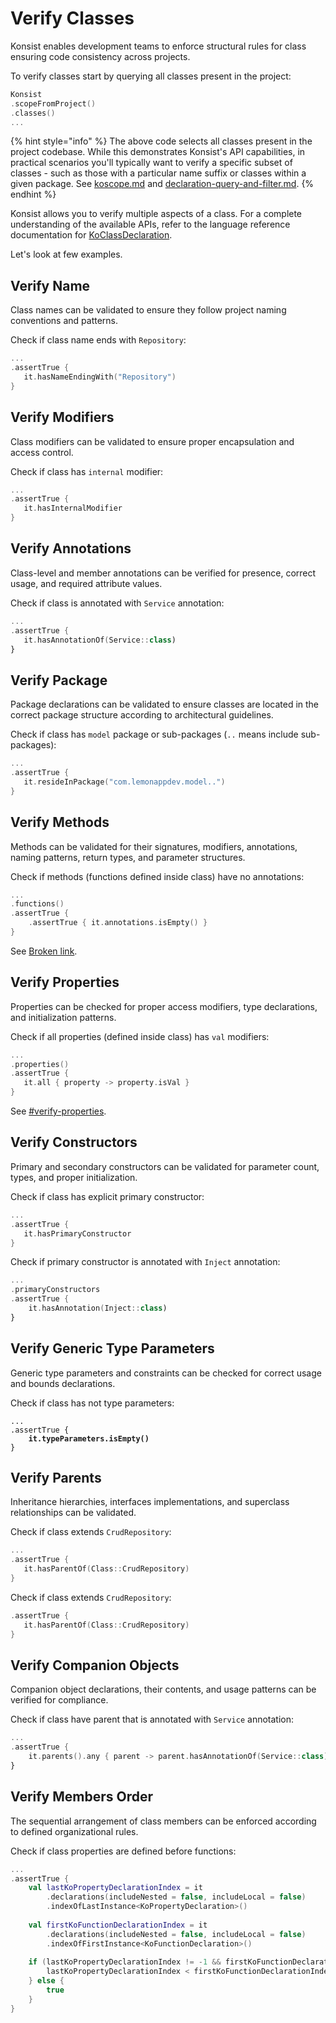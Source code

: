 # Verify Classes

Konsist enables development teams to enforce structural rules for class ensuring code consistency across projects.

To verify classes start by querying all classes present in the project:

```kotlin
Konsist
.scopeFromProject()
.classes()
...
```

{% hint style="info" %}
The above code selects all classes present in the project codebase. While this demonstrates Konsist's API capabilities, in practical scenarios you'll typically want to verify a specific subset of classes - such as those with a particular name suffix or classes within a given package. See [koscope.md](../writing-tests/koscope.md "mention") and [declaration-query-and-filter.md](../writing-tests/declaration-query-and-filter.md "mention").&#x20;
{% endhint %}

Konsist allows you to verify multiple aspects of a class. For a complete understanding of the available APIs, refer to the language reference documentation for [KoClassDeclaration](https://lemonappdev.github.io/konsist/-konsist%200.17.0/com.lemonappdev.konsist.api.declaration/-ko-class-declaration/index.html).

Let's look at few examples.

## Verify Name

Class names can be validated to ensure they follow project naming conventions and patterns.

Check if class name ends with `Repository`:

```kotlin
...
.assertTrue {
   it.hasNameEndingWith("Repository")
}
```

## Verify Modifiers

Class modifiers can be validated to ensure proper encapsulation and access control.

Check if class has `internal` modifier:

```kotlin
...
.assertTrue {
   it.hasInternalModifier
}
```

## Verify Annotations

Class-level and member annotations can be verified for presence, correct usage, and required attribute values.

Check if class is annotated with `Service` annotation:

```kotlin
...
.assertTrue {
   it.hasAnnotationOf(Service::class)
}
```

## Verify Package

Package declarations can be validated to ensure classes are located in the correct package structure according to architectural guidelines.

Check if class has `model` package or sub-packages (`..` means include sub-packages):

```kotlin
...
.assertTrue {
   it.resideInPackage("com.lemonappdev.model..")
}
```

## Verify Methods

Methods can be validated for their signatures, modifiers, annotations, naming patterns, return types, and parameter structures.

Check if methods (functions defined inside class) have no annotations:

```kotlin
...
.functions()
.assertTrue {
    .assertTrue { it.annotations.isEmpty() }
}
```

See [Broken link](broken-reference "mention").

## Verify Properties

Properties can be checked for proper access modifiers, type declarations, and initialization patterns.

Check if all properties (defined inside class) has `val` modifiers:

```kotlin
...
.properties()
.assertTrue {
   it.all { property -> property.isVal }
}
```

See [#verify-properties](verify-classes.md#verify-properties "mention").

## Verify Constructors

Primary and secondary constructors can be validated for parameter count, types, and proper initialization.

Check if class has explicit primary constructor:

```kotlin
...
.assertTrue {
   it.hasPrimaryConstructor
}
```

Check if primary constructor is annotated with `Inject` annotation:

```kotlin
...
.primaryConstructors
.assertTrue {
    it.hasAnnotation(Inject::class)
}
```

## Verify Generic Type Parameters

Generic type parameters and constraints can be checked for correct usage and bounds declarations.

Check if class has not type parameters:

<pre class="language-kotlin"><code class="lang-kotlin">...
.assertTrue {
<strong>    it.typeParameters.isEmpty()
</strong>}
</code></pre>

## Verify Parents

Inheritance hierarchies, interfaces implementations, and superclass relationships can be validated.

Check if class extends `CrudRepository`:

```kotlin
...
.assertTrue {
   it.hasParentOf(Class::CrudRepository)
}
```

Check if class extends `CrudRepository`:

```kotlin
.assertTrue {
   it.hasParentOf(Class::CrudRepository)
}
```

## Verify Companion Objects

Companion object declarations, their contents, and usage patterns can be verified for compliance.

Check if class have parent that is annotated with `Service` annotation:

```kotlin
...
.assertTrue {
    it.parents().any { parent -> parent.hasAnnotationOf(Service::class) }
}
```

## Verify Members Order

The sequential arrangement of class members can be enforced according to defined organizational rules.

Check if class properties are defined before functions:

```kotlin
...
.assertTrue {
    val lastKoPropertyDeclarationIndex = it
        .declarations(includeNested = false, includeLocal = false)
        .indexOfLastInstance<KoPropertyDeclaration>()
    
    val firstKoFunctionDeclarationIndex = it
        .declarations(includeNested = false, includeLocal = false)
        .indexOfFirstInstance<KoFunctionDeclaration>()
    
    if (lastKoPropertyDeclarationIndex != -1 && firstKoFunctionDeclarationIndex != -1) {
        lastKoPropertyDeclarationIndex < firstKoFunctionDeclarationIndex
    } else {
        true
    }
}
```





